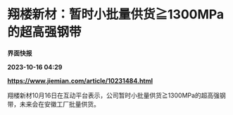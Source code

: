 # 翔楼新材：暂时小批量供货≧1300MPa的超高强钢带
**界面快报**

**2023-10-16 04:29**

**https://www.jiemian.com/article/10231484.html**

翔楼新材10月16日在互动平台表示，公司暂时小批量供货≧1300MPa的超高强钢带，未来会在安徽工厂批量供货。
